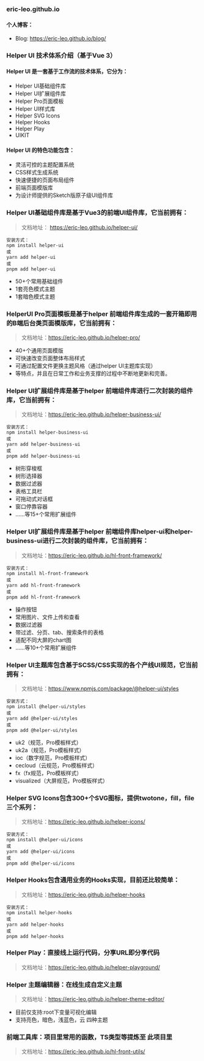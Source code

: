 ### eric-leo.github.io

#### 个人博客：

- Blog: https://eric-leo.github.io/blog/


### Helper UI 技术体系介绍（基于Vue 3）

#### Helper UI 是一套基于工作流的技术体系，它分为：
- Helper UI基础组件库
- Helper UI扩展组件库
- Helper Pro页面模板
- Helper UI样式库
- Helper SVG Icons
- Helper Hooks
- Helper Play
- UIKIT

#### Helper UI 的特色功能包含：
- 灵活可控的主题配置系统
- CSS样式生成系统
- 快速便捷的页面布局组件
- 前端页面模版库
- 为设计师提供的Sketch版原子级UI组件库

### Helper UI基础组件库是基于Vue3的前端UI组件库，它当前拥有：

> 文档地址： https://eric-leo.github.io/helper-ui/

```shell
安装方式：
npm install helper-ui
或
yarn add helper-ui
或
pnpm add helper-ui
```

- 50+个常用基础组件
- 1套亮色模式主题
- 1套暗色模式主题

### HelperUI Pro页面模板是基于helper 前端组件库生成的一套开箱即用的B端后台类页面模版库，它当前拥有：

> 文档地址：https://eric-leo.github.io/helper-pro/

- 40+个通用页面模版
- 可快速改变页面整体布局样式
- 可通过配置文件更换主题风格（通过helper UI主题库实现）
- 等特点，并且在日常工作和业务支撑的过程中不断地更新和完善。

### Helper UI扩展组件库是基于helper 前端组件库进行二次封装的组件库，它当前拥有：

> 文档地址：https://eric-leo.github.io/helper-business-ui/

```shell
安装方式：
npm install helper-business-ui
或
yarn add helper-business-ui
或
pnpm add helper-business-ui
```

- 树形穿梭框
- 树形选择器
- 数据过滤器
- 表格工具栏
- 可拖动式对话框
- 窗口停靠容器
- ……等15+个常用扩展组件

### Helper UI扩展组件库是基于helper 前端组件库helper-ui和helper-business-ui进行二次封装的组件库，它当前拥有：

> 文档地址：https://eric-leo.github.io/hl-front-framework/

```shell
安装方式：
npm install hl-front-framework
或
yarn add hl-front-framework
或
pnpm add hl-front-framework
```

- 操作按钮
- 常用图片、文件上传和查看
- 数据过滤器
- 带过滤、分页、tab、搜索条件的表格
- 适配不同大屏的chart图
- ……等10+个常用扩展组件

### Helper UI主题库包含基于SCSS/CSS实现的各个产线UI规范，它当前拥有：

> 文档地址：https://www.npmjs.com/package/@helper-ui/styles

```shell
安装方式：
npm install @helper-ui/styles
或
yarn add @helper-ui/styles
或
pnpm add @helper-ui/styles
```

- uk2（规范，Pro模板样式）
- uk2a（规范，Pro模板样式）
- ioc（数字规范，Pro模板样式）
- cecloud（云规范，Pro模板样式）
- fx（fx规范，Pro模板样式）
- visualized（大屏规范，Pro模板样式）

### Helper SVG Icons包含300+个SVG图标，提供twotone，fill，file三个系列：

> 文档地址：https://eric-leo.github.io/helper-icons/

```shell
安装方式：
npm install @helper-ui/icons
或
yarn add @helper-ui/icons
或
pnpm add @helper-ui/icons
```

### Helper Hooks包含通用业务的Hooks实现，目前还比较简单：

> 文档地址：https://eric-leo.github.io/helper-hooks

```shell
安装方式：
npm install helper-hooks
或
yarn add helper-hooks
或
pnpm add helper-hooks
```

### Helper Play：直接线上运行代码，分享URL即分享代码

> 文档地址：https://eric-leo.github.io/helper-playground/

### Helper 主题编辑器：在线生成自定义主题

> 文档地址：https://eric-leo.github.io/helper-theme-editor/

- 目前仅支持:root下变量可视化编辑
- 支持亮色，暗色，浅蓝色，云 四种主题


### 前端工具库：项目里常用的函数，TS类型等提炼至 此项目里

> 文档地址：https://eric-leo.github.io/hl-front-utils/
